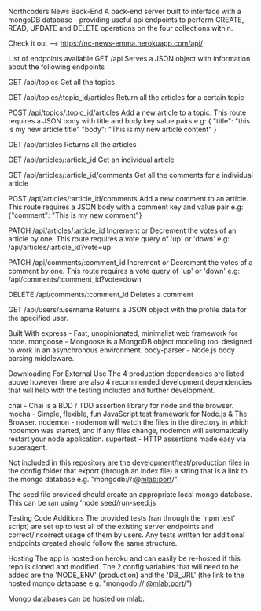 Northcoders News Back-End
A back-end server built to interface with a mongoDB database - providing useful api endpoints to perform CREATE, READ, UPDATE and DELETE operations on the four collections within.

Check it out --> https://nc-news-emma.herokuapp.com/api/

List of endpoints available
GET /api
Serves a JSON object with information about the following endpoints

GET /api/topics
Get all the topics

GET /api/topics/:topic_id/articles
Return all the articles for a certain topic

POST /api/topics/:topic_id/articles
Add a new article to a topic. This route requires a JSON body with title and body key value pairs e.g: { "title": "this is my new article title" "body": "This is my new article content" }

GET /api/articles
Returns all the articles

GET /api/articles/:article_id
Get an individual article

GET /api/articles/:article_id/comments
Get all the comments for a individual article

POST /api/articles/:article_id/comments
Add a new comment to an article. This route requires a JSON body with a comment key and value pair e.g: {"comment": "This is my new comment"}

PATCH /api/articles/:article_id
Increment or Decrement the votes of an article by one. This route requires a vote query of 'up' or 'down' e.g: /api/articles/:article_id?vote=up

PATCH /api/comments/:comment_id
Increment or Decrement the votes of a comment by one. This route requires a vote query of 'up' or 'down' e.g: /api/comments/:comment_id?vote=down

DELETE /api/comments/:comment_id
Deletes a comment

GET /api/users/:username
Returns a JSON object with the profile data for the specified user.

Built With
express - Fast, unopinionated, minimalist web framework for node.
mongoose - Mongoose is a MongoDB object modeling tool designed to work in an asynchronous environment.
body-parser - Node.js body parsing middleware.

Downloading For External Use
The 4 production dependencies are listed above however there are also 4 recommended development dependencies that will help with the testing included and further development.

chai - Chai is a BDD / TDD assertion library for node and the browser.
mocha - Simple, flexible, fun JavaScript test framework for Node.js & The Browser.
nodemon - nodemon will watch the files in the directory in which nodemon was started, and if any files change, nodemon will automatically restart your node application.
supertest - HTTP assertions made easy via superagent.

Not included in this repository are the development/test/production files in the config folder that export (through an index file) a string that is a link to the mongo database e.g. "mongodb://<user>:<password>@<mlab:port>/<database-name>".

The seed file provided should create an appropriate local mongo database. This can be ran using 'node seed/run-seed.js

Testing Code Additions
The provided tests (ran through the 'npm test' script) are set up to test all of the existing server endpoints and correct/incorrect usage of them by users. Any tests written for additional endpoints created should follow the same structure.

Hosting
The app is hosted on heroku and can easily be re-hosted if this repo is cloned and modified. The 2 config variables that will need to be added are the 'NODE_ENV' (production) and the 'DB_URL' (the link to the hosted mongo database e.g. "mongodb://<user>:<password>@<mlab:port>/<database-name>")

Mongo databases can be hosted on mlab.